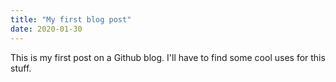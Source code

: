 ```yaml
---
title: "My first blog post"
date: 2020-01-30
---
```


This is my first post on a Github blog.  I'll have to find some cool uses for this stuff.
